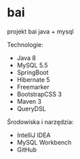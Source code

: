 # bai
projekt bai java + mysql

Technologie:
- Java 8
- MySQL 5.5
- SpringBoot 
- Hibernate 5
- Freemarker
- BootstrapCSS 3
- Maven 3
- QueryDSL


Środowiska i narzędzia:
- IntelliJ IDEA
- MySQL Workbench
- GitHub
